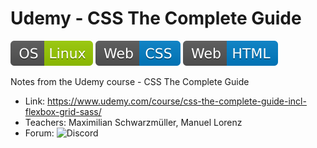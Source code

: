 # Udemy - CSS The Complete Guide
![OS Linux](shields/os-linux.svg)
![Web CSS](shields/web-css.svg)
![Web HTML](shields/web-html.svg)

Notes from the Udemy course - CSS The Complete Guide
- Link: https://www.udemy.com/course/css-the-complete-guide-incl-flexbox-grid-sass/
- Teachers: Maximilian Schwarzmüller, Manuel Lorenz
- Forum: ![Discord](https://discord.com/channels/622033978047725582/633585681465344001)


